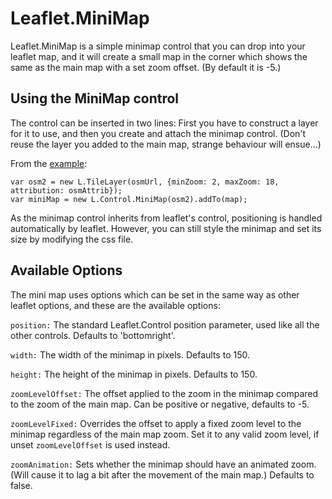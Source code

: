 # Leaflet.MiniMap

Leaflet.MiniMap is a simple minimap control that you can drop into your leaflet map, and it will create a small map in the corner which shows the same as the main map with a set zoom offset. (By default it is -5.)

## Using the MiniMap control

The control can be inserted in two lines: First you have to construct a layer for it to use, and then you create and attach the minimap control. (Don't reuse the layer you added to the main map, strange behaviour will ensue...)

From the [example](http://norkart.github.com/Leaflet-MiniMap/example.html):
    
    var osm2 = new L.TileLayer(osmUrl, {minZoom: 2, maxZoom: 18, attribution: osmAttrib});
    var miniMap = new L.Control.MiniMap(osm2).addTo(map);

As the minimap control inherits from leaflet's control, positioning is handled automatically by leaflet. However, you can still style the minimap and set its size by modifying the css file.

## Available Options
 The mini map uses options which can be set in the same way as other leaflet options, and these are the available options:

`position:` The standard Leaflet.Control position parameter, used like all the other controls. Defaults to 'bottomright'.

`width:` The width of the minimap in pixels. Defaults to 150.

`height:` The height of the minimap in pixels. Defaults to 150.

`zoomLevelOffset:` The offset applied to the zoom in the minimap compared to the zoom of the main map. Can be positive or negative, defaults to -5.

`zoomLevelFixed:` Overrides the offset to apply a fixed zoom level to the minimap regardless of the main map zoom. Set it to any valid zoom level, if unset `zoomLevelOffset` is used instead.

`zoomAnimation:` Sets whether the minimap should have an animated zoom. (Will cause it to lag a bit after the movement of the main map.) Defaults to false.